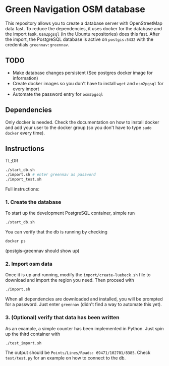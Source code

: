 # Green Navigation OSM database

This repository allows you to create a database server with OpenStreetMap data fast. To reduce the dependencies, it uses docker for the database and the import task. `Osm2pgsql` (in the Ubuntu repositories) does this fast. After the import, the PostgreSQL database is active on `postgis:5432` with the credentials `greennav:greennav`.

## TODO

- Make database changes persistent (See postgres docker image for information)
- Create docker images so you don't have to install `wget` and `osm2pgsql` for every import
- Automate the password entry for `osm2pgsql`

## Dependencies

Only docker is needed. Check the documentation on how to install docker and add your user to the docker group (so you don't have to type `sudo docker` every time).

## Instructions

TL;DR

```zsh
./start_db.sh
./import.sh # enter greennav as password
./import_test.sh
```

Full instructions:

### 1. Create the database

To start up the development PostgreSQL container, simple run

```zsh
./start_db.sh
```

You can verify that the db is running by checking

```zsh
docker ps
```

(postgis-greennav should show up)

### 2. Import osm data

Once it is up and running, modify the `import/create-luebeck.sh` file to download and import the region you need. Then proceed with

```zsh
./import.sh
```

When all dependencies are downloaded and installed, you will be prompted for a password. Just enter `greennav` (didn't find a way to automate this yet).

### 3. (Optional) verify that data has been written

As an example, a simple counter has been implemented in Python. Just spin up the third container with

```zsh
./test_import.sh
```

The output should be `Points/Lines/Roads: 69471/102701/8385`. Check `test/test.py` for an example on how to connect to the db.
